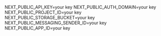NEXT_PUBLIC_API_KEY=your key
NEXT_PUBLIC_AUTH_DOMAIN=your key
NEXT_PUBLIC_PROJECT_ID=your key
NEXT_PUBLIC_STORAGE_BUCKET=your key
NEXT_PUBLIC_MESSAGING_SENDER_ID=your key
NEXT_PUBLIC_APP_ID=your key

